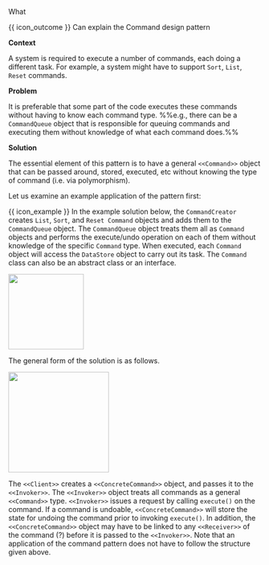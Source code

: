 <span id="title">What</span>

<span id="prereqs"></span>

<span id="outcomes">{{ icon_outcome }} Can explain the Command design pattern</span>

<div id="body">

**Context**

A system is required to execute a number of commands, each doing a different task. For example, a system might have to support `Sort`, `List`, `Reset` commands.

**Problem**

It is preferable that some part of the code executes these commands without having to know each command type. %%e.g., there can be a `CommandQueue` object that is responsible for queuing commands and executing them without knowledge of what each command does.%%

**Solution**

The essential element of this pattern is to have a general `<<Command>>` object that can be passed around, stored, executed, etc without knowing the type of command (i.e. via polymorphism).

Let us examine an example application of the pattern first:

<tip-box>

{{ icon_example }} In the example solution below, the `CommandCreator` creates `List`, `Sort`, and `Reset Command` objects and adds them to the `CommandQueue` object. The `CommandQueue` object treats them all as `Command` objects and performs the execute/undo operation on each of them without knowledge of the specific `Command` type. When executed, each `Command` object will access the `DataStore` object to carry out its task. The `Command` class can also be an abstract class or an interface.

<img src="{{baseUrl}}/designPatterns/command/what/images/commandCreator.png" height="150" />
<p/>

</tip-box>

The general form of the solution is as follows.

<img src="{{baseUrl}}/designPatterns/command/what/images/clientInvoker.png" height="200" />
<p/>

The `<<Client>>` creates a `<<ConcreteCommand>>` object, and passes it to the `<<Invoker>>`. The `<<Invoker>>` object treats all commands as a general `<<Command>>` type.  `<<Invoker>>` issues a request by calling `execute()` on the command. If a command is undoable, `<<ConcreteCommand>>` will store the state for undoing the command prior to invoking `execute()`.  In addition, the `<<ConcreteCommand>>` object may have to be linked to any `<<Receiver>>` of the command (<tooltip content="the object the command will operate on, in case different commands operate on different objects">?</tooltip>) before it is passed to the `<<Invoker>>`. Note that an application of the command pattern does not have to follow the structure given above.

</div>

<div id="extras">
</div>